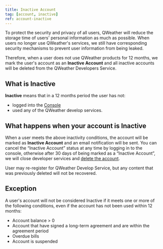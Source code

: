 ```yaml
---
title: Inactive Account
tag: [account, inactive]
ref: account-inactive
---
```


To protect the security and privacy of all users, QWeather will reduce the storage time of users' personal information as much as possible. When users no longer use QWeather's services, we still have corresponding security mechanisms to prevent user information from being leaked.

Therefore, when a user does not use QWeather products for 12 months, we mark the user's account as an **Inactive Account** and all inactive accounts will be deleted from the QWeather Developers Service.

## What is Inactive

**Inactive** means that in a 12 months period the user has not:

- logged into the [Console](https://console.qweather.com)
- used any of the QWeather develop services.

## What happens when your account is Inactive

When a user meets the above inactivity conditions, the account will be marked as **Inactive Account** and an email notification will be sent. You can cancel the “Inactive Account” status at any time by logging in to the console, otherwise after 30 days of being marked as a “Inactive Account”, we will close developer services and [delete the account](/en/docs/account/management/#delete-account).

User may re-register for QWeather Develop Service, but any content that was previously deleted will not be recovered.

## Exception

A user's account will not be considered Inactive if it meets one or more of the following conditions, even if the account has not been used within 12 months:

- Account balance > 0
- Account that have signed a long-term agreement and are within the agreement period
- Overdue bills
- Account is suspended



